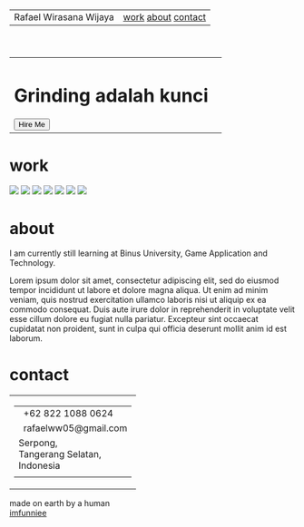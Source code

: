 <!DOCTYPE html>
<html lang="en">
<head>
    <meta charset="UTF-8">
    <meta name="viewport" content="width=device-width, initial-scale=1.0">
    <meta http-equiv="X-UA-Compatible" content="ie=edge">
    <title>Rafael Wirasana Wijaya</title>
    <link rel="stylesheet" href="https://cdnjs.cloudflare.com/ajax/libs/animate.css/3.7.0/animate.min.css">
    <script src="https://code.jquery.com/jquery-3.3.1.min.js" integrity="sha256-FgpCb/KJQlLNfOu91ta32o/NMZxltwRo8QtmkMRdAu8=" crossorigin="anonymous"></script>
    <link rel="stylesheet" href="https://use.fontawesome.com/releases/v5.7.1/css/all.css" integrity="sha384-fnmOCqbTlWIlj8LyTjo7mOUStjsKC4pOpQbqyi7RrhN7udi9RwhKkMHpvLbHG9Sr" crossorigin="anonymous">
    <link rel="stylesheet" href="index.css">
</head>
<body>
    <div id="loading">
        <div id="spinner"></div>
    </div>
    <div id="magnify">
        <h1 onclick="closemagnify()"><i class="fas fa-times"></i></h1>
        <div id="img_here"></div>
    </div>
    <header id="header" class="animated slideInDown" style="animation-delay:1.8s;">
        <table>
            <tr>
                <td id="logo">Rafael Wirasana Wijaya</td>
                <td id="navigation">
                    <a href="#work">work</a>
                    <a href="#bio">about</a>
                    <a href="#contact">contact</a>
                </td>
            </tr>
        </table>
    </header>
    <table id="top_part">
        <tr>
            <td id="about" class="animated slideInLeft" style="animation-delay:2s;">
                <h1>Grinding adalah kunci</h1>
                <button class="btn_one">Hire Me</button><br>
                <!-- <table>
                    <tr>
                        <td class="animated zoomIn" style="animation-delay:2.2s;"><a href="https://www.instagram.com/plasmashop.id/", class="social"><i class="fab fa-facebook"></i></a></td>
                        <td class="animated zoomIn" style="animation-delay:2.4s;"><a class="social"><i class="fab fa-twitter"></i></a></td>
                        <td class="animated zoomIn" style="animation-delay:2.6s;"><a class="social"><i class="fab fa-instagram"></i></a></td>
                        <td class="animated zoomIn" style="animation-delay:2.8s;"><a class="social"><i class="fab fa-dribbble"></i></a></td>
                        <td class="animated zoomIn" style="animation-delay:3.0s;"><a class="social"><i class="fab fa-medium"></i></a></td>
                    </tr>
                </table> -->
            </td>
            <td id="rightImage" class="animated jackInTheBox" style="animation-delay:2.2s;"></td>
        </tr>
    </table>
    <div id="work">
        <h1>work</h1>
        <div id="photos">
            <img onclick="magnify($(this).attr('src'))" src="https://images.unsplash.com/photo-1547922657-b370d1687eb1?ixlib=rb-1.2.1&auto=format&fit=crop&w=700&q=80">
            <img onclick="magnify($(this).attr('src'))" src="https://images.unsplash.com/photo-1549375463-8cbc18ca3f24?ixlib=rb-1.2.1&ixid=eyJhcHBfaWQiOjEyMDd9&auto=format&fit=crop&w=967&q=80">
            <img onclick="magnify($(this).attr('src'))" src="https://images.unsplash.com/photo-1549366021-9f761d450615?ixlib=rb-1.2.1&ixid=eyJhcHBfaWQiOjEyMDd9&auto=format&fit=crop&w=650&q=80">
            <img onclick="magnify($(this).attr('src'))" src="https://images.unsplash.com/photo-1549309019-a1d77aeae74f?ixlib=rb-1.2.1&ixid=eyJhcHBfaWQiOjEyMDd9&auto=format&fit=crop&w=634&q=80">
            <img onclick="magnify($(this).attr('src'))" src="https://images.unsplash.com/photo-1547149666-769b42053e67?ixlib=rb-1.2.1&ixid=eyJhcHBfaWQiOjEyMDd9&auto=format&fit=crop&w=564&q=80">
            <img onclick="magnify($(this).attr('src'))" src="https://images.unsplash.com/photo-1547950515-e652d0f50b1b?ixlib=rb-1.2.1&ixid=eyJhcHBfaWQiOjEyMDd9&auto=format&fit=crop&w=634&q=80">
            <img onclick="magnify($(this).attr('src'))" src="https://images.unsplash.com/photo-1545342084-d03fe58ea023?ixlib=rb-1.2.1&ixid=eyJhcHBfaWQiOjEyMDd9&auto=format&fit=crop&w=633&q=80">
        </div>
    </div>
    <div id="bio">
        <h1>about</h1>
        <p>
            I am currently still learning at Binus University, Game Application and Technology.
        </p>
        <p>
            Lorem ipsum dolor sit amet, consectetur adipiscing elit, sed do eiusmod tempor incididunt ut labore et dolore magna aliqua. Ut enim ad minim veniam, quis nostrud exercitation ullamco laboris nisi ut aliquip ex ea commodo consequat. Duis aute irure dolor in reprehenderit in voluptate velit esse cillum dolore eu fugiat nulla pariatur. Excepteur sint occaecat cupidatat non proident, sunt in culpa qui officia deserunt mollit anim id est laborum.
        </p>
    </div>
    <div id="contact">
        <h1>contact</h1>
            <table>
                <tr>
                    <td>
                        <div id="inner_div">
                            <table id="inner_table">
                                <tr>
                                    <td><i class="fas fa-phone"></i> &nbsp; +62 822 1088 0624</td>
                                </tr>
                                <tr>
                                    <td><i class="fas fa-at"></i> &nbsp; rafaelww05@gmail.com</td>
                                </tr>
                                <tr>
                                    <td><i class="fas fa-map-marker-alt"></i>
                                    <div id="address">
                                        Serpong,<br>
                                        Tangerang Selatan,<br>
                                        Indonesia
                                    </div>
                                    </td>
                                </tr>
                                <tr>
                                    <td>
                                        <a class="social"><i class="fab fa-facebook"></i></a>
                                        <a class="social"><i class="fab fa-twitter"></i></a>
                                        <a class="social"><i class="fab fa-instagram"></i></a>
                                    </td>
                                </tr>
                            </table>
                        </div>
                    </td>
                    <!-- <td>
                        <form>
                            <input type="text" placeholder="name" required>
                            <input type="email" placeholder="email" required><br>
                            <textarea placeholder="your message" required rows="5"></textarea><br>
                            <button class="btn_one">send</button>
                        </form> 
                    </td> -->
                </tr>
            </table>
    </div>
    <div id="footer">
        made on earth by a human <br> <a href="https://imfunniee.github.io">imfunniee</a>
    </div>
    <script src="index.js" type="text/javascript"></script>
</body>
</html>
